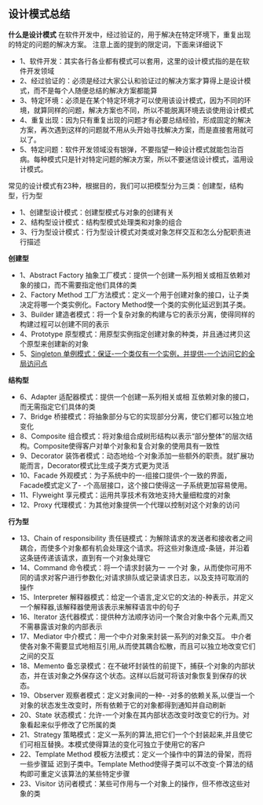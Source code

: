   ## 设计模式总结
  
  **什么是设计模式**
  在软件开发中，经过验证的，用于解决在特定环境下，重复出现的特定的问题的解决方案。
  注意上面的提到的限定词，下面来详细说下
  - 1、软件开发：其实各行各业都有模式可以套用，这里的设计模式指的是在软件开发领域
  - 2、经过验证的：必须是经过大家公认和验证过的解决方案才算得上是设计模式，而不是每个人随便总结的解决方案都能算
  - 3、特定环境：必须是在某个特定环境才可以使用该设计模式，因为不同的环境，就算同样的问题，解决方案也不同，所以不能脱离环境去谈使用设计模式
  - 4、重复出现：因为只有重复出现的问题才有必要总结经验，形成固定的解决方案，再次遇到这样的问题就不用从头开始寻找解决方案，而是直接套用就可以了。
  - 5、特定问题：软件开发领域没有银弹，不要指望一种设计模式就能包治百病。每种模式只是针对特定问题的解决方案，所以不要迷信设计模式，滥用设计模式。
  
  常见的设计模式有23种，根据目的，我们可以把模型分为三类：创建型，结构型，行为型
  
  - 1、创建型设计模式：创建型模式与对象的创建有关
  - 2、结构型设计模式：结构型模式处理类和对象的组合
  - 3、行为型设计模式：行为型设计模式对类或对象怎样交互和怎么分配职责进行描述
  
 
  **创建型**
  - 1、Abstract Factory 抽象工厂模式：提供一个创建一系列相关或相互依赖对象的接口，而不需要指定他们具体的类
  - 2、Factory Method 工厂方法模式：定义一个用于创建对象的接口，让子类决定将哪一个类实例化。Factory Method使一个类的实例化延迟到其子类。
  - 3、Builder 建造者模式：将一个复杂对象的构建与它的表示分离，使得同样的构建过程可以创建不同的表示
  - 4、Prototype 原型模式：用原型实例指定创建对象的种类，并且通过拷贝这个原型来创建新的对象
  - 5、[Singleton 单例模式：保证-一个类仅有一个实例，并提供-一个访问它的全局访问点]()
  
  **结构型**
  - 6、Adapter 适配器模式：提供一个创建一系列相关或相 互依赖对象的接口，而无需指定它们具体的类
  - 7、Bridge 桥接模式：将抽象部分与它的实现部分分离，使它们都可以独立地变化
  - 8、Composite 组合模式：将对象组合成树形结构以表示“部分整体”的层次结构。Composite使得客户对单个对象和复合对象的使用具有一致性
  - 9、Decorator 装饰者模式：动态地给-个对象添加一些额外的职责。就扩展功能而言，Decorator模式比生成子类方式更为灵活
  - 10、Facade 外观模式：为子系统中的一-组接口提供-个一致的界面， Facade模式定义了- -个高层接口，这个接口使得这一子系统更加容易使用。
  - 11、Flyweight 享元模式：运用共享技术有效地支持大量细粒度的对象
  - 12、Proxy 代理模式：为其他对象提供一个代理以控制对这个对象的访问
  
  **行为型**
  
  - 13、Chain of responsibility 责任链模式：为解除请求的发送者和接收者之间耦合，而使多个对象都有机会处理这个请求。将这些对象连成-条链，并沿着这条链传递该请求，直到有一个对象处理它
  - 14、Command 命令模式：将一个请求封装为一 一个对 象，从而使你可用不同的请求对客户进行参数化;对请求排队或记录请求日志，以及支持可取消的操作
  - 15、Interpreter 解释器模式：给定一个语言,定义它的文法的-种表示，并定义一个解释器,该解释器使用该表示来解释语言中的句子
  - 16、Iterator 迭代器模式：提供种方法顺序访问一个聚合对象中各个元素,而又不需暴露该对象的内部表示
  - 17、Mediator 中介模式：用一个中介对象来封装一系列的对象交互。 中介者使各对象不需要显式地相互引用,从而使其耦合松散，而且可以独立地改变它们之间的交互
  - 18、Memento 备忘录模式：在不破坏封装性的前提下，捕获-个对象的内部状态，并在该对象之外保存这个状态。这样以后就可将该对象恢复到保存的状态。
  - 19、Observer 观察者模式：定义对象间的一种- -对多的依赖关系,以便当一个对象的状态发生改变时，所有依赖于它的对象都得到通知并自动刷新
  - 20、State 状态模式：允许-一个对象在其内部状态改变时改变它的行为。对象看起来似乎修改了它所属的类
  - 21、Strategy 策略模式：定义一系列的算法,把它们一个个封装起来,并且使它们可相互替换。本模式使得算法的变化可独立于使用它的客户
  - 22、Template Method 模板方法模式：定义一个操作中的算法的骨架，而将一些步骤延 迟到子类中。Template Method使得子类可以不改变-个算法的结构即可重定义该算法的某些特定步骤
  - 23、Visitor 访问者模式：某些可作用与一个对象上的操作，但不修改这些对象的类
